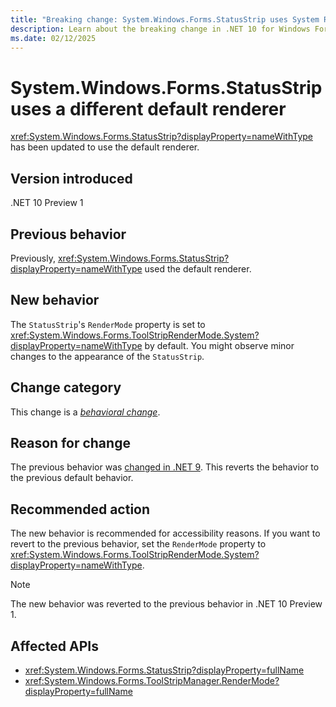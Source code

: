 ```yaml
---
title: "Breaking change: System.Windows.Forms.StatusStrip uses System RenderMode by default"
description: Learn about the breaking change in .NET 10 for Windows Forms where System.Windows.Forms.StatusStrip uses a different default value for the RenderMode property.
ms.date: 02/12/2025
---
```

# System.Windows.Forms.StatusStrip uses a different default renderer

<xref:System.Windows.Forms.StatusStrip?displayProperty=nameWithType> has been updated to use the default renderer.

## Version introduced

.NET 10 Preview 1

## Previous behavior

Previously, <xref:System.Windows.Forms.StatusStrip?displayProperty=nameWithType> used the default renderer.

## New behavior

The `StatusStrip`'s `RenderMode` property is set to <xref:System.Windows.Forms.ToolStripRenderMode.System?displayProperty=nameWithType> by default. You might observe minor changes to the appearance of the `StatusStrip`.

## Change category

This change is a [*behavioral change*](../../categories.md#behavioral-change).

## Reason for change

The previous behavior was [changed in .NET 9](../9.0/statusstrip-renderer.md). This reverts the behavior to the previous default behavior.

## Recommended action

The new behavior is recommended for accessibility reasons. If you want to revert to the previous behavior, set the `RenderMode` property to <xref:System.Windows.Forms.ToolStripRenderMode.System?displayProperty=nameWithType>.

> [!NOTE]
> The new behavior was reverted to the previous behavior in .NET 10 Preview 1.

## Affected APIs

- <xref:System.Windows.Forms.StatusStrip?displayProperty=fullName>
- <xref:System.Windows.Forms.ToolStripManager.RenderMode?displayProperty=fullName>
